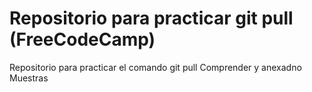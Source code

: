 # Repositorio para practicar git pull (FreeCodeCamp)
Repositorio para practicar el comando git pull
Comprender y anexadno
Muestras
